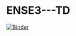 # ENSE3---TD
[![Binder](https://mybinder.org/badge_logo.svg)](https://mybinder.org/v2/gh/niamorelreillet/ENSE3---TD/master?urlpath=lab)
